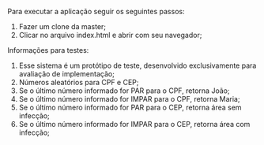 Para executar a aplicação seguir os seguintes passos:
1) Fazer um clone da master;
2) Clicar no arquivo index.html e abrir com seu navegador;

Informações para testes:
1) Esse sistema é um protótipo de teste, desenvolvido exclusivamente para avaliação de implementação;
2) Números aleatórios para CPF e CEP;
3) Se o último número informado for PAR para o CPF, retorna João;
4) Se o último número informado for IMPAR para o CPF, retorna Maria;
5) Se o último número informado for PAR para o CEP, retorna área sem infecção;
6) Se o último número informado for IMPAR para o CEP, retorna área com infecção;
